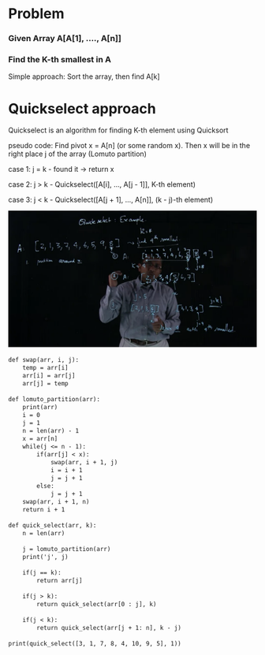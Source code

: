 # Problem
### Given Array A[A[1], ...., A[n]]
### Find the K-th smallest in A

Simple approach: Sort the array, then find A[k]

# Quickselect approach
Quickselect is an algorithm for finding K-th element using Quicksort

pseudo code:
Find pivot x = A[n] (or some random x).
Then x will be in the right place j of the array (Lomuto partition)

case 1: j = k - found it -> return x

case 2: j > k - Quickselect([A[i], ..., A[j - 1]], K-th element)

case 3: j < k - Quickselect([A[j + 1], ..., A[n]], (k - j)-th element)

![quick-select-example](quick-select-example.png)

```
def swap(arr, i, j):
    temp = arr[i]
    arr[i] = arr[j]
    arr[j] = temp

def lomuto_partition(arr):
    print(arr)
    i = 0 
    j = 1
    n = len(arr) - 1
    x = arr[n]
    while(j <= n - 1):
        if(arr[j] < x):
            swap(arr, i + 1, j)
            i = i + 1
            j = j + 1
        else:
            j = j + 1
    swap(arr, i + 1, n)
    return i + 1

def quick_select(arr, k):
    n = len(arr)

    j = lomuto_partition(arr)
    print('j', j)

    if(j == k):
        return arr[j]
    
    if(j > k):
        return quick_select(arr[0 : j], k)
    
    if(j < k):
        return quick_select(arr[j + 1: n], k - j)

print(quick_select([3, 1, 7, 8, 4, 10, 9, 5], 1))
```